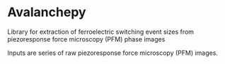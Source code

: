 # Avalanchepy
Library for extraction of ferroelectric switching event sizes from piezoresponse force microscopy (PFM) phase images

Inputs are series of raw piezoresponse force microscopy (PFM) images.
